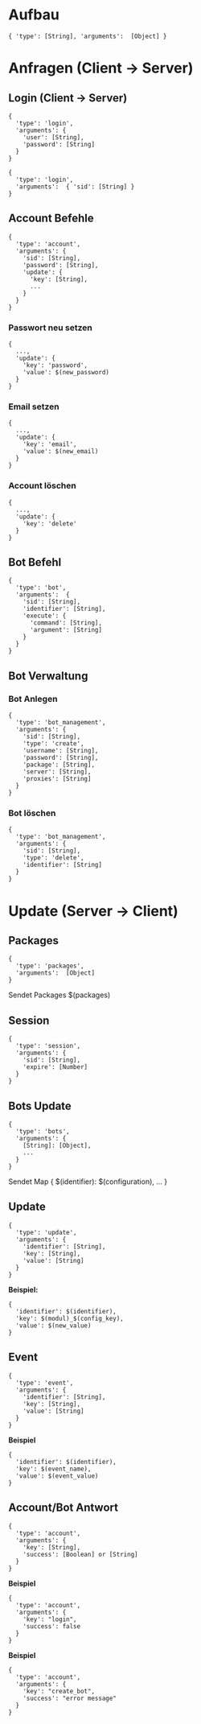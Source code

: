 # Aufbau

`{ 'type': [String], 'arguments':  [Object] }`

# Anfragen (Client -> Server)

## Login (Client -> Server)

    {
      'type': 'login',
      'arguments': {
        'user': [String],
        'password': [String]
      }
    }

    {
      'type': 'login',
      'arguments':  { 'sid': [String] }
    }


## Account Befehle

    {
      'type': 'account',
      'arguments': {
        'sid': [String],
        'password': [String],
        'update': {
          'key': [String],
          ...
        }
      }
    }

### Passwort neu setzen

    {
      ...,
      'update': {
        'key': 'password',
        'value': $(new_password)
      }
    }

### Email setzen

    {
      ...,
      'update': {
        'key': 'email',
        'value': $(new_email)
      }
    }

### Account löschen

    {
      ...,
      'update': {
        'key': 'delete'
      }
    }


## Bot Befehl

    {
      'type': 'bot',
      'arguments':  {
        'sid': [String],
        'identifier': [String],
        'execute': {
          'command': [String],
          'argument': [String]
        }
      }
    }


## Bot Verwaltung

### Bot Anlegen

    {
      'type': 'bot_management',
      'arguments': {
        'sid': [String],
        'type': 'create',
        'username': [String],
        'password': [String],
        'package': [String],
        'server': [String],
        'proxies': [String]
      }
    }

### Bot löschen

    {
      'type': 'bot_management',
      'arguments': {
        'sid': [String],
        'type': 'delete',
        'identifier': [String]
      }
    }



# Update (Server -> Client)

## Packages

    {
      'type': 'packages',
      'arguments':  [Object]
    }

Sendet Packages $(packages)


## Session

    {
      'type': 'session',
      'arguments': {
        'sid': [String],
        'expire': [Number]
      }
    }


## Bots Update

    {
      'type': 'bots',
      'arguments': {
        [String]: [Object],
        ...
      }
    }

Sendet Map { $(identifier): $(configuration), ... }


## Update

    {
      'type': 'update',
      'arguments': {
        'identifier': [String],
        'key': [String],
        'value': [String]
      }
    }

**Beispiel:**

    {
      'identifier': $(identifier),
      'key': $(modul)_$(config_key),
      'value': $(new_value)
    }


## Event

    {
      'type': 'event',
      'arguments': {
        'identifier': [String],
        'key': [String],
        'value': [String]
      }
    }


**Beispiel**

    {
      'identifier': $(identifier),
      'key': $(event_name),
      'value': $(event_value)
    }

## Account/Bot Antwort

    {
      'type': 'account',
      'arguments': {
        'key': [String],
        'success': [Boolean] or [String]
      }
    }

**Beispiel**

    {
      'type': 'account',
      'arguments': {
        'key': "login",
        'success': false
      }
    }

**Beispiel**

    {
      'type': 'account',
      'arguments': {
        'key': "create_bot",
        'success': "error message"
      }
    }
